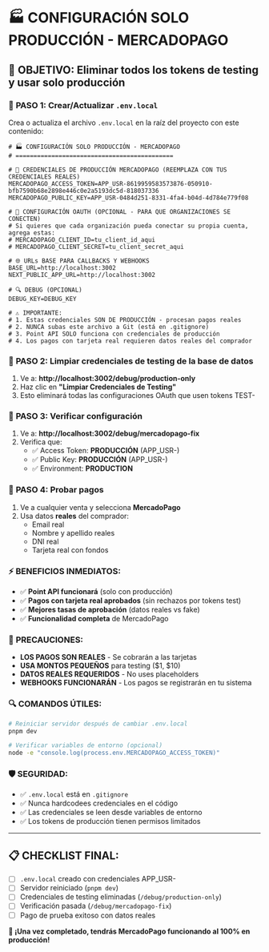 # 🏭 CONFIGURACIÓN SOLO PRODUCCIÓN - MERCADOPAGO

## 🎯 OBJETIVO: Eliminar todos los tokens de testing y usar solo producción

### 📝 **PASO 1: Crear/Actualizar `.env.local`**

Crea o actualiza el archivo `.env.local` en la raíz del proyecto con este contenido:

```env
# 🏭 CONFIGURACIÓN SOLO PRODUCCIÓN - MERCADOPAGO
# ============================================

# 🔑 CREDENCIALES DE PRODUCCIÓN MERCADOPAGO (REEMPLAZA CON TUS CREDENCIALES REALES)
MERCADOPAGO_ACCESS_TOKEN=APP_USR-8619959583573876-050910-bfb7590b68e2898e446c0e2a5193dc5d-818037336
MERCADOPAGO_PUBLIC_KEY=APP_USR-0484d251-8331-4fa4-b04d-4d784e779f08

# 🔧 CONFIGURACIÓN OAUTH (OPCIONAL - PARA QUE ORGANIZACIONES SE CONECTEN)
# Si quieres que cada organización pueda conectar su propia cuenta, agrega estas:
# MERCADOPAGO_CLIENT_ID=tu_client_id_aqui
# MERCADOPAGO_CLIENT_SECRET=tu_client_secret_aqui

# 🌐 URLs BASE PARA CALLBACKS Y WEBHOOKS
BASE_URL=http://localhost:3002
NEXT_PUBLIC_APP_URL=http://localhost:3002

# 🔍 DEBUG (OPCIONAL)
DEBUG_KEY=DEBUG_KEY

# ⚠️ IMPORTANTE:
# 1. Estas credenciales SON DE PRODUCCIÓN - procesan pagos reales
# 2. NUNCA subas este archivo a Git (está en .gitignore)  
# 3. Point API SOLO funciona con credenciales de producción
# 4. Los pagos con tarjeta real requieren datos reales del comprador
```

### 🧹 **PASO 2: Limpiar credenciales de testing de la base de datos**

1. Ve a: **http://localhost:3002/debug/production-only**
2. Haz clic en **"Limpiar Credenciales de Testing"**
3. Esto eliminará todas las configuraciones OAuth que usen tokens TEST-

### 🔧 **PASO 3: Verificar configuración**

1. Ve a: **http://localhost:3002/debug/mercadopago-fix**
2. Verifica que:
   - ✅ Access Token: **PRODUCCIÓN** (APP_USR-)
   - ✅ Public Key: **PRODUCCIÓN** (APP_USR-)
   - ✅ Environment: **PRODUCTION**

### 🚀 **PASO 4: Probar pagos**

1. Ve a cualquier venta y selecciona **MercadoPago**
2. Usa datos **reales** del comprador:
   - Email real
   - Nombre y apellido reales
   - DNI real
   - Tarjeta real con fondos

### ⚡ **BENEFICIOS INMEDIATOS:**

- ✅ **Point API funcionará** (solo con producción)
- ✅ **Pagos con tarjeta real aprobados** (sin rechazos por tokens test)
- ✅ **Mejores tasas de aprobación** (datos reales vs fake)
- ✅ **Funcionalidad completa** de MercadoPago

### 🚨 **PRECAUCIONES:**

- **LOS PAGOS SON REALES** - Se cobrarán a las tarjetas
- **USA MONTOS PEQUEÑOS** para testing ($1, $10)
- **DATOS REALES REQUERIDOS** - No uses placeholders
- **WEBHOOKS FUNCIONARÁN** - Los pagos se registrarán en tu sistema

### 🔍 **COMANDOS ÚTILES:**

```bash
# Reiniciar servidor después de cambiar .env.local
pnpm dev

# Verificar variables de entorno (opcional)
node -e "console.log(process.env.MERCADOPAGO_ACCESS_TOKEN)"
```

### 🛡️ **SEGURIDAD:**

- ✅ `.env.local` está en `.gitignore`
- ✅ Nunca hardcodees credenciales en el código
- ✅ Las credenciales se leen desde variables de entorno
- ✅ Los tokens de producción tienen permisos limitados

---

## 📋 **CHECKLIST FINAL:**

- [ ] `.env.local` creado con credenciales APP_USR-
- [ ] Servidor reiniciado (`pnpm dev`)
- [ ] Credenciales de testing eliminadas (`/debug/production-only`)
- [ ] Verificación pasada (`/debug/mercadopago-fix`)
- [ ] Pago de prueba exitoso con datos reales

**🎉 ¡Una vez completado, tendrás MercadoPago funcionando al 100% en producción!** 